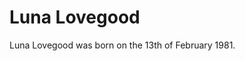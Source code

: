 <!DOCTYPE html>
<html>
<body>
<h1>Luna Lovegood</h1>
Luna Lovegood was born on the 13th of February 1981. 
</body>
</html>
